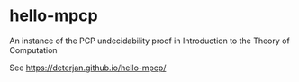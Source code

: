 # hello-mpcp

An instance of the PCP undecidability proof in Introduction to the Theory of Computation

See https://deterjan.github.io/hello-mpcp/

